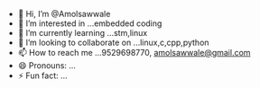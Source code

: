 - 👋 Hi, I’m @Amolsawwale
- 👀 I’m interested in ...embedded coding
- 🌱 I’m currently learning ...stm,linux
- 💞️ I’m looking to collaborate on ...linux,c,cpp,python
- 📫 How to reach me ...9529698770, amolsawwale@gmail.com
- 😄 Pronouns: ...
- ⚡ Fun fact: ...

<!---
Amolsawwale/Amolsawwale is a ✨ special ✨ repository because its `README.md` (this file) appears on your GitHub profile.
You can click the Preview link to take a look at your changes.
--->

